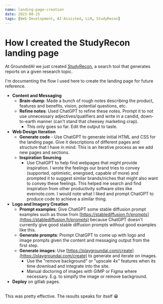 ```yaml
---
name: landing-page-creation
date: 2023-08-25
tags: [Web Development, AI-Assisted, LLM, StudyRecon]
---
```


# How I created the StudyRecon landing page

At GroundedAI we just created <a href="https://studyrecon.ai" target="_blank">StudyRecon</a>, a search tool that generates reports on a given research topic.

I'm documenting the flow I used here to create the landing page for future reference.

- **Content and Messaging**
    - **Brain-dump**: Made a bunch of rough notes describing the product, features and benefits, vision, potential questions, etc.
    - **Refine notes**: Used ChatGPT to refine these notes. Prompt it to not use unnecessary adjectives/qualifiers and write in a candid, down-to-earth manner (can't stand that cheesey marketing crap).
        - This only goes so far. Edit the output to taste.
- **Web Design Iteration**
    - **Generate code** - Use ChatGPT to generate initial HTML and CSS for the landing page. Give it descriptions of different pages and structure that I have in mind. This is an iterative process as we add new pages and sections.
    - **Inspiration Sourcing**
        - Use ChatGPT to help find webpages that might provide inspiration. I wrote the feelings our brand tries to convey (supported, optimistic, energised, capable of more) and prompted it to suggest similar brands/niches that might also want to convey these feelings. This helped me search and find inspiration from other productivity software sites like evernote.com. I would note what I liked and prompt ChatGPT to produce code to achieve a similar thing.
- **Logo and Imagery Creation**
    - **Prompt examples**: Give ChatGPT some stable diffusion prompt examples such as those from [https://stablediffusion.fr/prompts](https://stablediffusion.fr/prompts) because ChatGPT doesn't currently give good stable diffusion prompts without good examples like this.
    - **Generate prompts**: Prompt ChatGPT to come up with logo and image prompts given the content and messaging output from the first step.
    - **Generate images**: Use [https://playgroundai.com/create](https://playgroundai.com/create) to generate and iterate on images.
        - Use the "remove background" or "upscale 4x" features when its time download and integrate into the site.
        - Manual doctoring of images with GIMP or Figma where necessary. E.g. to simpify the image or remove background.
- **Deploy** on gitlab pages.

<br />
This was pretty effective. The results speaks for itself 😁